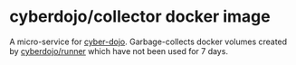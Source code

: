 
# cyberdojo/collector docker image

A micro-service for [cyber-dojo](http://cyber-dojo.org).
Garbage-collects docker volumes created by
[cyberdojo/runner](https://github.com/cyber-dojo/runner)
which have not been used for 7 days.
